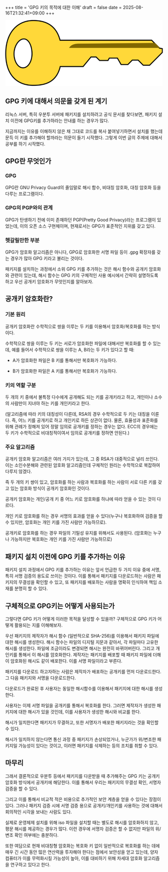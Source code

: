+++
title = 'GPG 키의 목적에 대한 이해'
draft = false 
date = 2025-08-16T21:32:41+09:00
+++

![GPG key를 추상적으로 나타내는 키 아이콘](featured.png)

## GPG 키에 대해서 의문을 갖게 된 계기

리눅스 서버, 특히 우분투 서버에 패키지를 설치하려고 공식 문서를 찾다보면, 패키지 설치 이전에 GPG키를 추가하라는 안내를 하는 경우가 많다. 

지금까지는 이유를 이해하지 않은 채 그대로 코드를 복사 붙여넣기하면서 설치를 했는데 문득 이 키를 추가해야 할까라는 의문이 들기 시작했다. 그렇게 이번 글의 주제에 대해서 공부를 하기 시작했다.

## GPG란 무엇인가

### GPG

GPG란 GNU Privacy Guard의 줄임말로 해시 함수, 비대칭 암호화, 대칭 암호화 등을 다루는 프로그램이다.  

### GPG의 PGP와의 관계

GPG가 탄생하기 전에 이미 존재하던 PGP(Pretty Good Privacy)라는 프로그램이 있었는데, 이의 오픈 소스 구현체이며, 현재로서는 GPG가 표준적인 지위를 갖고 있다. 

### 헷갈릴만한 부분

GPG가 암호화 알고리즘은 아니다, GPG로 암호화한 서명 파일 등이 .gpg 확장자를 갖는 경우가 많아 GPG 키라고 불리는 것이다. 

패키지를 설치하는 과정에서 소위 GPG 키를 추가하는 것은 해시 함수와 공개키 암호화와 관련이 있는데, 해시 함수는 GPG 키의 구체적인 사용 예시에서 간략히 설명하도록 하고 우선 공개키 암호화가 무엇인지를 알아보자.

## 공개키 암호화란?

### 기본 원리

공개키 암호화란 수학적으로 쌍을 이루는 두 키를 이용해서 암호화/복호화를 하는 방식이다.

수학적으로 쌍을 이루는 두 키는 서로가 암호화한 파일에 대해서만 복호화를 할 수 있는데, 예를 들어서 수학적으로 쌍을 이루는 A, B라는 두 키가 있다고 할 때:

- A가 암호화한 파일은 B 키를 통해서만 복호화가 가능하다. 

- B가 암호화한 파일은 A 키를 통해서만 복호화가 가능하다.

### 키의 역할 구분
두 개의 키 중에서 불특정 다수에게 공개해도 되는 키를 공개키라고 하고, 개인이나 소수의 사람만이 지녀야 하는 키를 개인키라고 한다.

 (알고리즘에 따라 키의 대칭성이 다른데, RSA의 경우 수학적으로 두 키는 대칭을 이룬다. 즉, 어느 키를 공개키로 하고 개인키로 하든 상관이 없다. 물론, 효율성과 표준화를 위해 관례가 정해져 있어 정말 임의로 공개키를 정하는 경우는 없다. ECC의 경우에는 두 키가 수학적으로 비대칭적이여서 임의로 공개키를 정하면 안된다.)

### 주요 알고리즘 

공개키 암호화 알고리즘은 여러 가지가 있는데, 그 중 RSA가 대중적으로 널리 쓰인다. 이는 소인수분해와 관련된 암호화 알고리즘인데 구체적인 원리는 수학적으로 복잡하여 다루지 않겠다.

즉 두 개의 키 쌍이 있고, 암호화를 하는 사람과 복호화를 하는 사람이 서로 다른 키를 갖고 있는 암호화 방식이 공개키 암호화인 것이다.  

공개키 암호화는 개인/공개 키 중 어느 키로 암호화를 하냐에 따라 얻을 수 있는 것이 다르다.

개인 키로 암호화를 하는 경우 서명의 효과를 얻을 수 있다(누구나 복호화하여 검증을 할 수 있지만, 암호화는 개인 키를 가진 사람만 가능하므로). 
 
공개키로 암호화를 하는 경우 파일의 기밀성 유지를 위해서도 사용된다. (암호화는 누구나 가능하지만 복호화는 개인 키를 가진 사람만 가능하므로)

## 패키지 설치 이전에 GPG 키를 추가하는 이유

패키지 설치 과정에서 GPG 키를 추가하는 이유는 앞서 언급한 두 가지 이유 중에 서명, 특히 서명 검증의 용도로 쓰이는 것이다. 이를 통해서 패키지를 다운로드하는 사람은 패키지의 무결성을 확인할 수 있고, 또 패키지를 배포하는 사람을 명확히 인식하여 책임 소재를 분명히 할 수 있다.

## 구체적으로 GPG키는 어떻게 사용되는가

그렇다면 GPG 키가 어떻게 이러한 목적을 달성할 수 있을까? 구체적으로 GPG 키가 어떻게 활용되는 지를 이해해보자.

우선 패키지의 제작자가 해시 함수 (일반적으로 SHA-256)를 이용해서 패키지 파일에 대한 해시를 생성한다. 해시 함수는 파일의 디지털 지문과 같아서, 각 파일마다 고유한 해시를 생성한다. 파일에 조금이라도 변경되면 해시는 완전히 바뀌어버린다. 그리고 개인키를 통해서 이 해시를 암호화한다. 제작자는 패키지를 배포할 때 패키지 파일에 더해 이 암호화된 해시도 같이 배포한다. 이를 서명 파일이라고 부른다.

패키지를 다운로드 하고자하는 사람은 제작자가 배포하는 공개키를 먼저 다운로드한다. 그 다음 패키지와 서명을 다운로드한다.

다운로드가 완료된 후 사용자는 동일한 해시함수를 이용해서 패키지에 대한 해시를 생성한다. 

사용자는 이제 서명 파일을 공개키를 통해서 복호화를 한다. 그러면 제작자가 생성한 패키지에 대한 해시가 있을 것인데, 이를 사용자가 생성한 해시와 비교를 한다.

해시가 일치한다면 패키지가 무결하고, 또한 서명자가 배포한 패키지라는 것을 확인할 수 있다.

해시가 일치하지 않는다면 통신 과정 중 패키지가 손상되었거나, 누군가가 위/변조한 패키지일 가능성이 있다는 것이고, 이러면 패키지를 삭제하는 등의 조치를 취할 수 있다.

## 마무리

그래서 결론적으로 우분투 등에서 패키지를 다운받을 때 추가해주는 GPG 키는 공개키 암호화 방식에서 공개키에 해당한다. 이를 통해서 우리는 패키지의 무결성 확인, 서명자 검증을 할 수 있다. 

그리고 이를 통해서 비교적 적은 비용으로 추가적인 보안 계층을 얻을 수 있다는 장점이 있다. 그러나 패키지 검증 시에 서명 검증 용으로 공개키/개인키를 사용하는 것에 대해서 회의적인 시각을 보내는 사람도 있다. 

실제로 운영체제 설치를 위해 iso 파일을 설치할 때는 별도로 해시를 암호화하지 않고, 평문 해시를 제공하는 경우가 많다. 이런 경우에 서명자 검증은 할 수 없지만 파일의 위/변조 확인 여부에는 충분하다.

또한 여담으로 현재 비대칭형 암호화는 복호화 키 없이 일반적으로 복호화를 하는 데에 매우 긴 시간 동안 많은 연산력을 투자해야 한다는 점에서 보안성을 얻고 있는데, 양자 컴퓨터가 이를 무력화시킬 가능성이 높아, 이를 대비하기 위해 차세대 암호화 알고리즘을 연구하고 있다고 한다.
